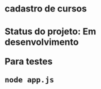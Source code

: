 <h1>cadastro de cursos<h1>
  
  Status do projeto: Em desenvolvimento

  Para testes

``
  node app.js
``

  
